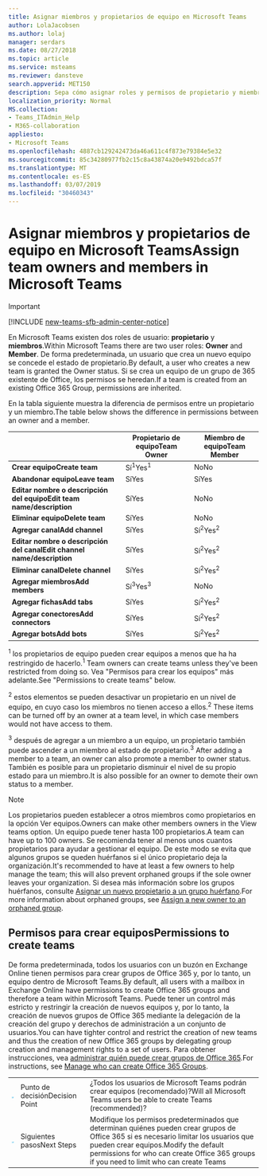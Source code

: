 ```yaml
---
title: Asignar miembros y propietarios de equipo en Microsoft Teams
author: LolaJacobsen
ms.author: lolaj
manager: serdars
ms.date: 08/27/2018
ms.topic: article
ms.service: msteams
ms.reviewer: dansteve
search.appverid: MET150
description: Sepa cómo asignar roles y permisos de propietario y miembro de equipo en Microsoft Teams, incluidos permisos para crear equipos.
localization_priority: Normal
MS.collection:
- Teams_ITAdmin_Help
- M365-collaboration
appliesto:
- Microsoft Teams
ms.openlocfilehash: 4887cb129242473da46a611c4f873e79384e5e32
ms.sourcegitcommit: 85c34280977fb2c15c8a43874a20e9492bdca57f
ms.translationtype: MT
ms.contentlocale: es-ES
ms.lasthandoff: 03/07/2019
ms.locfileid: "30460343"
---
```

<a name="assign-team-owners-and-members-in-microsoft-teams"></a><span data-ttu-id="1c4e0-103">Asignar miembros y propietarios de equipo en Microsoft Teams</span><span class="sxs-lookup"><span data-stu-id="1c4e0-103">Assign team owners and members in Microsoft Teams</span></span>
=================================================

> [!IMPORTANT]
> [!INCLUDE [new-teams-sfb-admin-center-notice](includes/new-teams-sfb-admin-center-notice.md)]

<span data-ttu-id="1c4e0-104">En Microsoft Teams existen dos roles de usuario: **propietario** y **miembros**.</span><span class="sxs-lookup"><span data-stu-id="1c4e0-104">Within Microsoft Teams there are two user roles: **Owner** and **Member**.</span></span> <span data-ttu-id="1c4e0-105">De forma predeterminada, un usuario que crea un nuevo equipo se concede el estado de propietario.</span><span class="sxs-lookup"><span data-stu-id="1c4e0-105">By default, a user who creates a new team is granted the Owner status.</span></span> <span data-ttu-id="1c4e0-106">Si se crea un equipo de un grupo de 365 existente de Office, los permisos se heredan.</span><span class="sxs-lookup"><span data-stu-id="1c4e0-106">If a team is created from an existing Office 365 Group, permissions are inherited.</span></span>

<span data-ttu-id="1c4e0-107">En la tabla siguiente muestra la diferencia de permisos entre un propietario y un miembro.</span><span class="sxs-lookup"><span data-stu-id="1c4e0-107">The table below shows the difference in permissions between an owner and a member.</span></span>


|                                   | <span data-ttu-id="1c4e0-108">Propietario de equipo</span><span class="sxs-lookup"><span data-stu-id="1c4e0-108">Team Owner</span></span> | <span data-ttu-id="1c4e0-109">Miembro de equipo</span><span class="sxs-lookup"><span data-stu-id="1c4e0-109">Team Member</span></span> |
|-----------------------------------|------------|-------------|
|          <span data-ttu-id="1c4e0-110">**Crear equipo**</span><span class="sxs-lookup"><span data-stu-id="1c4e0-110">**Create team**</span></span>          |    <span data-ttu-id="1c4e0-111">Sí<sup>1</sup></span><span class="sxs-lookup"><span data-stu-id="1c4e0-111">Yes<sup>1</sup></span></span>     |     <span data-ttu-id="1c4e0-112">No</span><span class="sxs-lookup"><span data-stu-id="1c4e0-112">No</span></span>      |
|          <span data-ttu-id="1c4e0-113">**Abandonar equipo**</span><span class="sxs-lookup"><span data-stu-id="1c4e0-113">**Leave team**</span></span>           |    <span data-ttu-id="1c4e0-114">Sí</span><span class="sxs-lookup"><span data-stu-id="1c4e0-114">Yes</span></span>     |     <span data-ttu-id="1c4e0-115">Sí</span><span class="sxs-lookup"><span data-stu-id="1c4e0-115">Yes</span></span>     |
|  <span data-ttu-id="1c4e0-116">**Editar nombre o descripción del equipo**</span><span class="sxs-lookup"><span data-stu-id="1c4e0-116">**Edit team name/description**</span></span>   |    <span data-ttu-id="1c4e0-117">Sí</span><span class="sxs-lookup"><span data-stu-id="1c4e0-117">Yes</span></span>     |     <span data-ttu-id="1c4e0-118">No</span><span class="sxs-lookup"><span data-stu-id="1c4e0-118">No</span></span>      |
|          <span data-ttu-id="1c4e0-119">**Eliminar equipo**</span><span class="sxs-lookup"><span data-stu-id="1c4e0-119">**Delete team**</span></span>          |    <span data-ttu-id="1c4e0-120">Sí</span><span class="sxs-lookup"><span data-stu-id="1c4e0-120">Yes</span></span>     |     <span data-ttu-id="1c4e0-121">No</span><span class="sxs-lookup"><span data-stu-id="1c4e0-121">No</span></span>      |
|          <span data-ttu-id="1c4e0-122">**Agregar canal**</span><span class="sxs-lookup"><span data-stu-id="1c4e0-122">**Add channel**</span></span>          |    <span data-ttu-id="1c4e0-123">Sí</span><span class="sxs-lookup"><span data-stu-id="1c4e0-123">Yes</span></span>     |    <span data-ttu-id="1c4e0-124">Sí<sup>2</sup></span><span class="sxs-lookup"><span data-stu-id="1c4e0-124">Yes<sup>2</sup></span></span>|
| <span data-ttu-id="1c4e0-125">**Editar nombre o descripción del canal**</span><span class="sxs-lookup"><span data-stu-id="1c4e0-125">**Edit channel name/description**</span></span> |    <span data-ttu-id="1c4e0-126">Sí</span><span class="sxs-lookup"><span data-stu-id="1c4e0-126">Yes</span></span>     |    <span data-ttu-id="1c4e0-127">Sí<sup>2</sup></span><span class="sxs-lookup"><span data-stu-id="1c4e0-127">Yes<sup>2</sup></span></span>|
|        <span data-ttu-id="1c4e0-128">**Eliminar canal**</span><span class="sxs-lookup"><span data-stu-id="1c4e0-128">**Delete channel**</span></span>         |    <span data-ttu-id="1c4e0-129">Sí</span><span class="sxs-lookup"><span data-stu-id="1c4e0-129">Yes</span></span>     |    <span data-ttu-id="1c4e0-130">Sí<sup>2</sup></span><span class="sxs-lookup"><span data-stu-id="1c4e0-130">Yes<sup>2</sup></span></span>|
|          <span data-ttu-id="1c4e0-131">**Agregar miembros**</span><span class="sxs-lookup"><span data-stu-id="1c4e0-131">**Add members**</span></span>          |  <span data-ttu-id="1c4e0-132">Sí<sup>3</sup></span><span class="sxs-lookup"><span data-stu-id="1c4e0-132">Yes<sup>3</sup></span></span>   |     <span data-ttu-id="1c4e0-133">No</span><span class="sxs-lookup"><span data-stu-id="1c4e0-133">No</span></span>      |
|           <span data-ttu-id="1c4e0-134">**Agregar fichas**</span><span class="sxs-lookup"><span data-stu-id="1c4e0-134">**Add tabs**</span></span>            |    <span data-ttu-id="1c4e0-135">Sí</span><span class="sxs-lookup"><span data-stu-id="1c4e0-135">Yes</span></span>     |    <span data-ttu-id="1c4e0-136">Sí<sup>2</sup></span><span class="sxs-lookup"><span data-stu-id="1c4e0-136">Yes<sup>2</sup></span></span>|
|        <span data-ttu-id="1c4e0-137">**Agregar conectores**</span><span class="sxs-lookup"><span data-stu-id="1c4e0-137">**Add connectors**</span></span>         |    <span data-ttu-id="1c4e0-138">Sí</span><span class="sxs-lookup"><span data-stu-id="1c4e0-138">Yes</span></span>     |    <span data-ttu-id="1c4e0-139">Sí<sup>2</sup></span><span class="sxs-lookup"><span data-stu-id="1c4e0-139">Yes<sup>2</sup></span></span>|
|           <span data-ttu-id="1c4e0-140">**Agregar bots**</span><span class="sxs-lookup"><span data-stu-id="1c4e0-140">**Add bots**</span></span>            |    <span data-ttu-id="1c4e0-141">Sí</span><span class="sxs-lookup"><span data-stu-id="1c4e0-141">Yes</span></span>     |    <span data-ttu-id="1c4e0-142">Sí<sup>2</sup></span><span class="sxs-lookup"><span data-stu-id="1c4e0-142">Yes<sup>2</sup></span></span>|

<span data-ttu-id="1c4e0-143"><sup>1</sup> los propietarios de equipo pueden crear equipos a menos que ha ha restringido de hacerlo.</span><span class="sxs-lookup"><span data-stu-id="1c4e0-143"><sup>1</sup> Team owners can create teams unless they've been restricted from doing so.</span></span> <span data-ttu-id="1c4e0-144">Vea "Permisos para crear los equipos" más adelante.</span><span class="sxs-lookup"><span data-stu-id="1c4e0-144">See "Permissions to create teams" below.</span></span>
>
<span data-ttu-id="1c4e0-145"><sup>2</sup> estos elementos se pueden desactivar un propietario en un nivel de equipo, en cuyo caso los miembros no tienen acceso a ellos.</span><span class="sxs-lookup"><span data-stu-id="1c4e0-145"><sup>2</sup> These items can be turned off by an owner at a team level, in which case members would not have access to them.</span></span>

<span data-ttu-id="1c4e0-146"><sup>3</sup> después de agregar a un miembro a un equipo, un propietario también puede ascender a un miembro al estado de propietario.</span><span class="sxs-lookup"><span data-stu-id="1c4e0-146"><sup>3</sup> After adding a member to a team, an owner can also promote a member to owner status.</span></span> <span data-ttu-id="1c4e0-147">También es posible para un propietario disminuir el nivel de su propio estado para un miembro.</span><span class="sxs-lookup"><span data-stu-id="1c4e0-147">It is also possible for an owner to demote their own status to a member.</span></span>



> [!NOTE]
> <span data-ttu-id="1c4e0-148">Los propietarios pueden establecer a otros miembros como propietarios en la opción Ver equipos.</span><span class="sxs-lookup"><span data-stu-id="1c4e0-148">Owners can make other members owners in the View teams option.</span></span> <span data-ttu-id="1c4e0-149">Un equipo puede tener hasta 100 propietarios.</span><span class="sxs-lookup"><span data-stu-id="1c4e0-149">A team can have up to 100 owners.</span></span> <span data-ttu-id="1c4e0-150">Se recomienda tener al menos unos cuantos propietarios para ayudar a gestionar el equipo. De este modo se evita que algunos grupos se queden huérfanos si el único propietario deja la organización.</span><span class="sxs-lookup"><span data-stu-id="1c4e0-150">It's recommended to have at least a few owners to help manage the team; this will also prevent orphaned groups if the sole owner leaves your organization.</span></span> <span data-ttu-id="1c4e0-151">Si desea más información sobre los grupos huérfanos, consulte [Asignar un nuevo propietario a un grupo huérfano](https://support.office.com/article/Assign-a-new-owner-to-an-orphaned-group-86bb3db6-8857-45d1-95c8-f6d540e45732).</span><span class="sxs-lookup"><span data-stu-id="1c4e0-151">For more information about orphaned groups, see [Assign a new owner to an orphaned group](https://support.office.com/article/Assign-a-new-owner-to-an-orphaned-group-86bb3db6-8857-45d1-95c8-f6d540e45732).</span></span>


<a name="permissions-to-create-teams"></a><span data-ttu-id="1c4e0-152">Permisos para crear equipos</span><span class="sxs-lookup"><span data-stu-id="1c4e0-152">Permissions to create teams</span></span>
---------------------------

<span data-ttu-id="1c4e0-153">De forma predeterminada, todos los usuarios con un buzón en Exchange Online tienen permisos para crear grupos de Office 365 y, por lo tanto, un equipo dentro de Microsoft Teams.</span><span class="sxs-lookup"><span data-stu-id="1c4e0-153">By default, all users with a mailbox in Exchange Online have permissions to create Office 365 groups and therefore a team within Microsoft Teams.</span></span> <span data-ttu-id="1c4e0-154">Puede tener un control más estricto y restringir la creación de nuevos equipos y, por lo tanto, la creación de nuevos grupos de Office 365 mediante la delegación de la creación del grupo y derechos de administración a un conjunto de usuarios.</span><span class="sxs-lookup"><span data-stu-id="1c4e0-154">You can have tighter control and restrict the creation of new teams and thus the creation of new Office 365 groups by delegating group creation and management rights to a set of users.</span></span> <span data-ttu-id="1c4e0-155">Para obtener instrucciones, vea [administrar quién puede crear grupos de Office 365](https://support.office.com/article/manage-who-can-create-office-365-groups-4c46c8cb-17d0-44b5-9776-005fced8e618).</span><span class="sxs-lookup"><span data-stu-id="1c4e0-155">For instructions, see [Manage who can create Office 365 Groups](https://support.office.com/article/manage-who-can-create-office-365-groups-4c46c8cb-17d0-44b5-9776-005fced8e618).</span></span>


||||
|---------|---------|---------|
| ![Icono de Punto de decisión.](media/Assign_roles_and_permissions_in_Microsoft_Teams_image2.png)     |<span data-ttu-id="1c4e0-157">Punto de decisión</span><span class="sxs-lookup"><span data-stu-id="1c4e0-157">Decision Point</span></span>         |<span data-ttu-id="1c4e0-158">¿Todos los usuarios de Microsoft Teams podrán crear equipos (recomendado)?</span><span class="sxs-lookup"><span data-stu-id="1c4e0-158">Will all Microsoft Teams users be able to create Teams (recommended)?</span></span>         |
| ![Icono de Siguientes pasos.](media/Assign_roles_and_permissions_in_Microsoft_Teams_image3.png)    |<span data-ttu-id="1c4e0-160">Siguientes pasos</span><span class="sxs-lookup"><span data-stu-id="1c4e0-160">Next Steps</span></span>         |<span data-ttu-id="1c4e0-161">Modifique los permisos predeterminados que determinan quiénes pueden crear grupos de Office 365 si es necesario limitar los usuarios que pueden crear equipos.</span><span class="sxs-lookup"><span data-stu-id="1c4e0-161">Modify the default permissions for who can create Office 365 groups if you need to limit who can create Teams</span></span>         |
